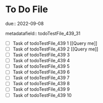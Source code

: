 # To Do File

due:: 2022-09-08

metadatafield:: todoTestFile_439_31

- [ ] Task of todoTestFile_439 1 [[Query me]]
- [ ] Task of todoTestFile_439 2 [[Query me]]
- [ ] Task of todoTestFile_439 3
- [ ] Task of todoTestFile_439 4
- [ ] Task of todoTestFile_439 5
- [ ] Task of todoTestFile_439 6
- [ ] Task of todoTestFile_439 7
- [ ] Task of todoTestFile_439 8
- [ ] Task of todoTestFile_439 9
- [ ] Task of todoTestFile_439 10